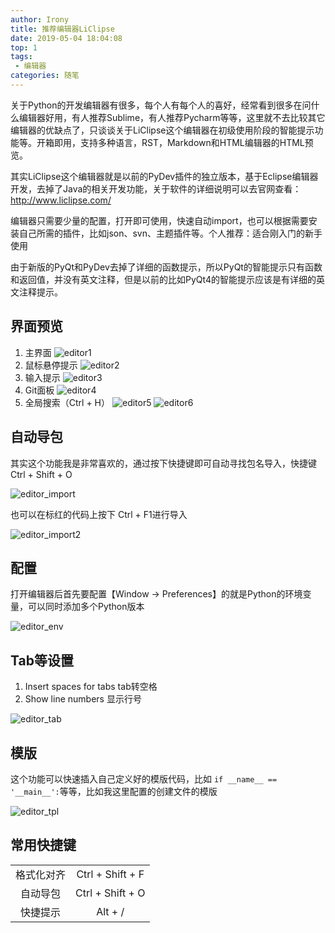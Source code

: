 ```yaml
---
author: Irony
title: 推荐编辑器LiClipse
date: 2019-05-04 18:04:08
top: 1
tags: 
 - 编辑器
categories: 随笔
---
```


关于Python的开发编辑器有很多，每个人有每个人的喜好，经常看到很多在问什么编辑器好用，有人推荐Sublime，有人推荐Pycharm等等，这里就不去比较其它编辑器的优缺点了，只谈谈关于LiClipse这个编辑器在初级使用阶段的智能提示功能等。开箱即用，支持多种语言，RST，Markdown和HTML编辑器的HTML预览。
<!-- more -->

其实LiClipse这个编辑器就是以前的PyDev插件的独立版本，基于Eclipse编辑器开发，去掉了Java的相关开发功能，关于软件的详细说明可以去官网查看： http://www.liclipse.com/

编辑器只需要少量的配置，打开即可使用，快速自动import，也可以根据需要安装自己所需的插件，比如json、svn、主题插件等。个人推荐：适合刚入门的新手使用

由于新版的PyQt和PyDev去掉了详细的函数提示，所以PyQt的智能提示只有函数和返回值，并没有英文注释，但是以前的比如PyQt4的智能提示应该是有详细的英文注释提示。

## 界面预览

1. 主界面
![editor1](/images/editor1.png)
2. 鼠标悬停提示
![editor2](/images/editor2.png)
3. 输入提示
![editor3](/images/editor3.png)
4. Git面板
![editor4](/images/editor4.png)
5. 全局搜索（Ctrl + H）
![editor5](/images/editor5.png)
![editor6](/images/editor6.png)

## 自动导包

其实这个功能我是非常喜欢的，通过按下快捷键即可自动寻找包名导入，快捷键 Ctrl + Shift + O

![editor_import](/images/editor_import.png)

也可以在标红的代码上按下 Ctrl + F1进行导入

![editor_import2](/images/editor_import2.png)

## 配置

打开编辑器后首先要配置【Window -> Preferences】的就是Python的环境变量，可以同时添加多个Python版本

![editor_env](/images/editor_env.png)

## Tab等设置

1. Insert spaces for tabs        tab转空格
2. Show line numbers             显示行号

![editor_tab](/images/editor_tab.png)

## 模版

这个功能可以快速插入自己定义好的模版代码，比如 `if __name__ == '__main__':`等等，比如我这里配置的创建文件的模版

![editor_tpl](/images/editor_tpl.png)

## 常用快捷键

|            |                  |
|:----------:|:----------------:|
| 格式化对齐  | Ctrl + Shift + F |
| 自动导包    | Ctrl + Shift + O |
| 快捷提示    | Alt + /          |
